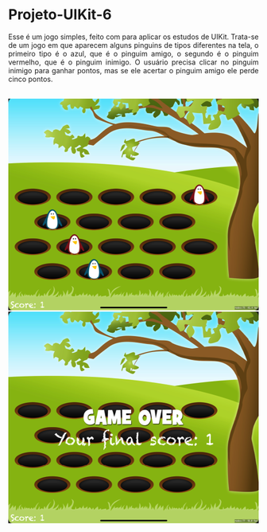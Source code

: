 <div align ="justify">

#  Projeto-UIKit-6

Esse é um jogo simples, feito com para aplicar os estudos de UIKit. Trata-se de um jogo em que aparecem alguns pinguins de tipos diferentes na tela, o primeiro tipo é o azul, que é o pinguim amigo, o segundo é o pinguim vermelho, que é o pinguim inimigo. O usuário precisa clicar no pinguim inimigo para ganhar pontos, mas se ele acertar o pinguim amigo ele perde cinco pontos.

<br>
<div align="center">
<img src="imagens/tela inicial.png" alt="photo" width="612" height="425'">
<br>
<img src="imagens/tela final.png" alt="photo" width="612" height="425'">
</div>


